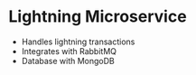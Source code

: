 # Lightning Microservice

- Handles lightning transactions
- Integrates with RabbitMQ
- Database with MongoDB
